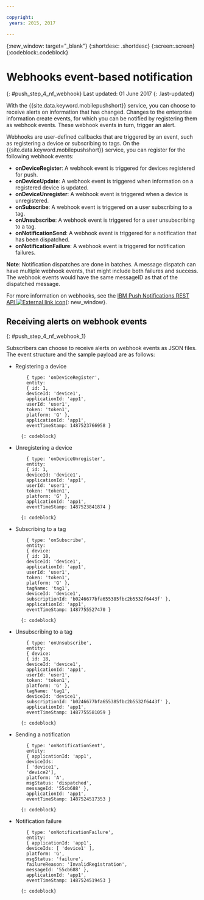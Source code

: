 ```yaml
---

copyright:
 years: 2015, 2017

---
```


{:new_window: target="_blank"}
{:shortdesc: .shortdesc}
{:screen:.screen}
{:codeblock:.codeblock}

# Webhooks event-based notification
{: #push_step_4_nf_webhook}
Last updated: 01 June 2017
{: .last-updated}


With the {{site.data.keyword.mobilepushshort}} service, you can choose to receive alerts on information that has changed. Changes to the enterprise information create events, for which you can be notified by registering them as webhook events. These webhook events in turn, trigger an alert. 

Webhooks are user-defined callbacks that are triggered by an event, such as registering a device or subscribing to tags. On the {{site.data.keyword.mobilepushshort}} service, you can register for the following webhook events: 

- **onDeviceRegister**: A webhook event is triggered for devices registered for push.
- **onDeviceUpdate**: A webhook event is triggered when information on a registered device is updated.
- **onDeviceUnregister**: A webhook event is triggered when a device is unregistered. 
- **onSubscribe**: A webhook event is triggered on a user subscribing to a tag.
- **onUnsubscribe**: A webhook event is triggered for a user unsubscribing to a tag.
- **onNotificationSend**: A webhook event is triggered for a notification that has been dispatched.
- **onNotificationFailure**: A webhook event is triggered for notification failures.


**Note**: Notification dispatches are done in batches. A message dispatch can have multiple webhook events, that might include both failures and success. 
The webhook events would have the same messageID as that of the dispatched message. 

For more information on webhooks, see the [IBM Push Notifications REST API ![External link icon](../../icons/launch-glyph.svg "External link icon")](https://mobile.{DomainName}/imfpush/#/webhooks){: new_window}.

## Receiving alerts on webhook events
{: #push_step_4_nf_webhook_1}

Subscribers can choose to receive alerts on webhook events as JSON files. The event structure and the sample payload are as follows:

- Registering a device
	```
		{ type: 'onDeviceRegister',
		entity:
		{ id: 1,
		deviceId: 'device1',
		applicationId: 'app1',
		userId: 'user1',
		token: 'token1',
		platform: 'G' },
		applicationId: 'app1',
		eventTimeStamp: 1487523766958 }
	```
		{: codeblock}

- Unregistering a device
	```
		{ type: 'onDeviceUnregister',
		entity:
		{ id: 1,
		deviceId: 'device1',
		applicationId: 'app1',
		userId: 'user1',
		token: 'token1',
		platform: 'G' },
		applicationId: 'app1',
		eventTimeStamp: 1487523841874 }
	```
		{: codeblock}

- Subscribing to a tag
	```
		{ type: 'onSubscribe',
		entity:
		{ device:
		{ id: 18,
		deviceId: 'device1',
		applicationId: 'app1',
		userId: 'user1',
		token: 'token1',
		platform: 'G' },
		tagName: 'tag1',
		deviceId: 'device1',
		subscriptionId: 'b0246677bfa655385fbc2b5532f6443f' },
		applicationId: 'app1',
		eventTimeStamp: 1487755527470 }
	```
		{: codeblock}

- Unsubscribing to a tag
	```
		{ type: 'onUnsubscribe',
		entity:
		{ device:
		{ id: 18,
		deviceId: 'device1',
		applicationId: 'app1',
		userId: 'user1',
		token: 'token1',
		platform: 'G' },
		tagName: 'tag1',
		deviceId: 'device1',
		subscriptionId: 'b0246677bfa655385fbc2b5532f6443f' },
		applicationId: 'app1',
		eventTimeStamp: 1487755581059 }
	```
		{: codeblock}

- Sending a notification
	```
		{ type: 'onNotificationSent',
		entity:
		{ applicationId: 'app1',
		deviceIds:
		[ 'device1',
		'device2'],
		platform: 'A',
		msgStatus: 'dispatched',
		messageId: '55cb688' },
		applicationId: 'app1',
		eventTimeStamp: 1487524517353 }
	```
		{: codeblock}

- Notification failure
	```
		{ type: 'onNotificationFailure',
		entity:
		{ applicationId: 'app1',
		deviceIds: [ 'device1' ],
		platform: 'G',
		msgStatus: 'failure',
		failureReason: 'InvalidRegistration',
		messageId: '55cb688' },
		applicationId: 'app1',
		eventTimeStamp: 1487524519453 }
	```
		{: codeblock}


